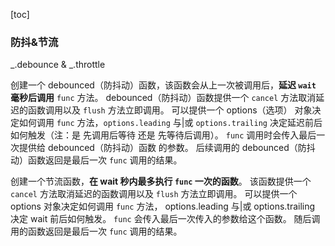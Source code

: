 [toc]

### 防抖&节流

_.debounce & _.throttle

创建一个 debounced（防抖动）函数，该函数会从上一次被调用后，**延迟 `wait` 毫秒后调用** `func` 方法。 debounced（防抖动）函数提供一个 `cancel` 方法取消延迟的函数调用以及 `flush` 方法立即调用。 可以提供一个 options（选项） 对象决定如何调用 `func` 方法，`options.leading` 与|或 `options.trailing` 决定延迟前后如何触发（注：是 先调用后等待 还是 先等待后调用）。 `func` 调用时会传入最后一次提供给 debounced（防抖动）函数 的参数。 后续调用的 debounced（防抖动）函数返回是最后一次 `func` 调用的结果。

创建一个节流函数，**在 wait 秒内最多执行 `func` 一次的函数**。 该函数提供一个 `cancel` 方法取消延迟的函数调用以及 `flush` 方法立即调用。 可以提供一个 options 对象决定如何调用 `func` 方法， options.leading 与|或 options.trailing 决定 wait 前后如何触发。 `func` 会传入最后一次传入的参数给这个函数。 随后调用的函数返回是最后一次 `func` 调用的结果。